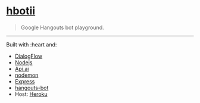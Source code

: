 # [hbotii](http://hbotii.herokuapp.com/)
> Google Hangouts bot playground.

---

Built with :heart and:

- [DialogFlow](https://dialogflow.com)
- [Nodejs](https://nodejs.org)
- [Api.ai](https://www.npmjs.com/package/apiai)
- [nodemon](https://nodemon.io/)
- [Express](https://expressjs.com/)
- [hangouts-bot](https://github.com/jaxbot/hangouts-bot)
- Host: [Heroku](https://www.heroku.com/)
